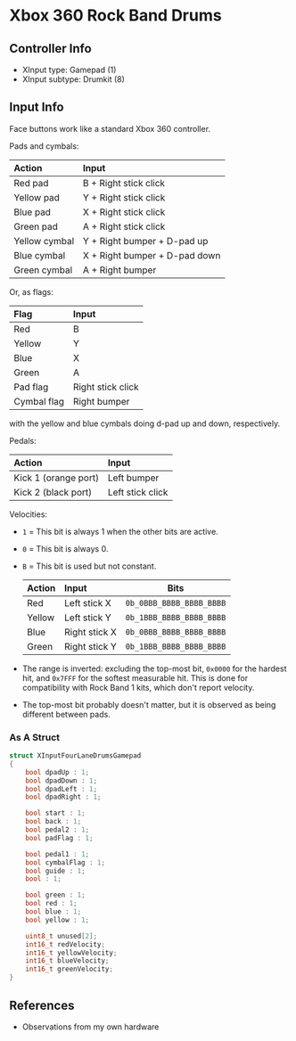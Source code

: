 # Xbox 360 Rock Band Drums

## Controller Info

- XInput type: Gamepad (1)
- XInput subtype: Drumkit (8)

## Input Info

Face buttons work like a standard Xbox 360 controller.

Pads and cymbals:

| Action        | Input                         |
| :-----        | :----                         |
| Red pad       | B + Right stick click         |
| Yellow pad    | Y + Right stick click         |
| Blue pad      | X + Right stick click         |
| Green pad     | A + Right stick click         |
| Yellow cymbal | Y + Right bumper + D-pad up   |
| Blue cymbal   | X + Right bumper + D-pad down |
| Green cymbal  | A + Right bumper              |

Or, as flags:

| Flag        | Input             |
| :-----      | :----             |
| Red         | B                 |
| Yellow      | Y                 |
| Blue        | X                 |
| Green       | A                 |
| Pad flag    | Right stick click |
| Cymbal flag | Right bumper      |

with the yellow and blue cymbals doing d-pad up and down, respectively.

Pedals:

| Action               | Input            |
| :-----               | :----            |
| Kick 1 (orange port) | Left bumper      |
| Kick 2 (black port)  | Left stick click |

Velocities:

- `1` = This bit is always 1 when the other bits are active.
- `0` = This bit is always 0.
- `B` = This bit is used but not constant.

  | Action | Input         | Bits                     |
  | :----- | :----         | :--:                     |
  | Red    | Left stick X  | `0b_0BBB_BBBB_BBBB_BBBB` |
  | Yellow | Left stick Y  | `0b_1BBB_BBBB_BBBB_BBBB` |
  | Blue   | Right stick X | `0b_0BBB_BBBB_BBBB_BBBB` |
  | Green  | Right stick Y | `0b_1BBB_BBBB_BBBB_BBBB` |

- The range is inverted: excluding the top-most bit, `0x0000` for the hardest hit, and `0x7FFF` for the softest measurable hit. This is done for compatibility with Rock Band 1 kits, which don't report velocity.
- The top-most bit probably doesn't matter, but it is observed as being different between pads.

### As A Struct

```cpp
struct XInputFourLaneDrumsGamepad
{
    bool dpadUp : 1;
    bool dpadDown : 1;
    bool dpadLeft : 1;
    bool dpadRight : 1;

    bool start : 1;
    bool back : 1;
    bool pedal2 : 1;
    bool padFlag : 1;

    bool pedal1 : 1;
    bool cymbalFlag : 1;
    bool guide : 1;
    bool : 1;

    bool green : 1;
    bool red : 1;
    bool blue : 1;
    bool yellow : 1;

    uint8_t unused[2];
    int16_t redVelocity;
    int16_t yellowVelocity;
    int16_t blueVelocity;
    int16_t greenVelocity;
}
```

## References

- Observations from my own hardware
